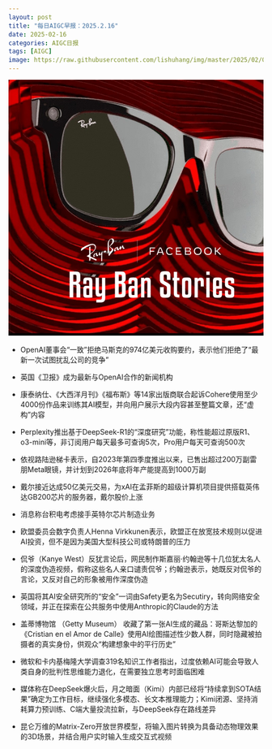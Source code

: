 ```yaml
---
layout: post
title: "每日AIGC早报：2025.2.16"
date: 2025-02-16
categories: AIGC日报
tags: [AIGC]
image: https://raw.githubusercontent.com/lishuhang/img/master/2025/02/0216-d.jpg
---
```


![封面图](https://raw.githubusercontent.com/lishuhang/img/master/2025/02/0216-d.jpg)

  - OpenAI董事会“一致”拒绝马斯克的974亿美元收购要约，表示他们拒绝了“最新一次试图扰乱公司的竞争”

  - 英国《卫报》成为最新与OpenAI合作的新闻机构

  - 康泰纳仕、《大西洋月刊》《福布斯》等14家出版商联合起诉Cohere使用至少4000份作品来训练其AI模型，并向用户展示大段内容甚至整篇文章，还“虚构”内容

  - Perplexity推出基于DeepSeek-R1的“深度研究”功能，称性能超过原版R1、o3-mini等，非订阅用户每天最多可查询5次，Pro用户每天可查询500次

  - 依视路陆逊梯卡表示，自2023年第四季度推出以来，已售出超过200万副雷朋Meta眼镜，并计划到2026年底将年产能提高到1000万副

  - 戴尔接近达成50亿美元交易，为xAI在孟菲斯的超级计算机项目提供搭载英伟达GB200芯片的服务器，戴尔股价上涨

  - 消息称台积电考虑接手英特尔芯片制造业务

  - 欧盟委员会数字负责人Henna Virkkunen表示，欧盟正在放宽技术规则以促进AI投资，但不是因为美国大型科技公司或特朗普的压力

  - 侃爷（Kanye West）反犹言论后，网民制作斯嘉丽·约翰逊等十几位犹太名人的深度伪造视频，假称这些名人亲口谴责侃爷；约翰逊表示，她既反对侃爷的言论，又反对自己的形象被用作深度伪造

  - 英国将其AI安全研究所的“安全”一词由Safety更名为Secutiry，转向网络安全领域，并正在探索在公共服务中使用Anthropic的Claude的方法

  - 盖蒂博物馆 （Getty Museum） 收藏了第一张AI生成的藏品：哥斯达黎加的《Cristian en el Amor de Calle》使用AI绘图描述性少数人群，同时隐藏被拍摄者的真实身份，供观众“构建想象中的平行历史”

  - 微软和卡内基梅隆大学调查319名知识工作者指出，过度依赖AI可能会导致人类自身的批判性思维能力退化，在需要独立思考时面临困难

  - 媒体称在DeepSeek爆火后，月之暗面（Kimi）内部已经将“持续拿到SOTA结果”确定为工作目标，继续强化多模态、长文本推理能力；Kimi闭源、坚持消耗算力预训练、C端大量投流拉新，与DeepSeek存在路线差异

  - 昆仑万维的Matrix-Zero开放世界模型，将输入图片转换为具备动态物理效果的3D场景，并结合用户实时输入生成交互式视频